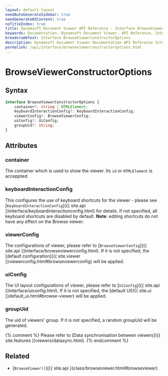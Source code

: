 ```yaml
---
layout: default-layout
needAutoGenerateSidebar: true
needGenerateH3Content: true
noTitleIndex: true
title: Dynamsoft Document Viewer API Reference - Interface BrowseViewerConstructorOptions
keywords: Documentation, Dynamsoft Document Viewer, API Reference, Interface BrowseViewerConstructorOptions
breadcrumbText: Interface BrowseViewerConstructorOptions
description: Dynamsoft Document Viewer Documentation API Reference Interface BrowseViewerConstructorOptions Page
permalink: /api/interface/browseviewerconstructoroptions.html
---
```


# BrowseViewerConstructorOptions

## Syntax

```typescript
interface BrowseViewerConstructorOptions {
    container?: string | HTMLElement;
    keyboardInteractionConfig?: KeyboardInteractionConfig;
    viewerConfig?: BrowseViewerConfig;
    uiConfig?: UiConfig; 
    groupUid?: string; 
}
```

## Attributes

### container

The container which is used to show the viewer. Its `id` or `HTMLElement` is acceppted.

### keyboardInteractionConfig

This configures the use of keyboard shortcuts for the viewer - please see [`KeyboardInteractionConfig`]({{ site.api }}interface/keyboardinteractionconfig.html) for details. If not specified, all keyboard shortcuts are disabled by default. **Note**: editing shortcuts do not have any effect on the Browse viewer.

### viewerConfig

The configurations of viewer, please refer to [`BrowseViewerConfig`]({{ site.api }}interface/browseviewerconfig.html). If it is not specified, the [default configuration]({{ site.viewer }}viewerconfig.html#browseviewerconfig) will be applied.

### uiConfig

The UI layout configurations of viewer, please refer to [`UiConfig`]({{ site.api }}interface/uiconfig.html). If it is not specified, the [default UI]({{ site.ui }}default_ui.html#browse-viewer) will be applied.

### groupUid

The uid of viewers' group. If it is not specified, a random groupUid will be generated.

{% comment %} Please refer to [Data synchronisation between viewers]({{ site.features }}viewers/datasync.html). {% endcomment %}

## Related

- [`BrowseViewer()`]({{ site.api }}class/browseviewer.html#browseviewer)
